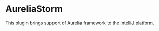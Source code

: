 # AureliaStorm
This plugin brings support of [Aurelia](http://aurelia.io) framework to the [IntelliJ platform](https://www.jetbrains.com/products.html?fromMenu#lang=js&type=ide).
